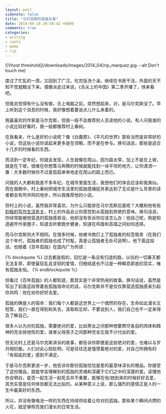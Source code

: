 ```yaml
---
layout: post
sidenote: false
title: "马尔克斯的孤独与爱"
date: 2014-04-18 20:58:42 +0800
comments: true
categories:
- writing
- rants
- memo
- rip
---
```



![Vhost threshold](/downloads/images/2014_04/rip_marquez.jpg --alt Don't touch me)

度过了忙乱的一周，又回到了广汉。吃完饭洗个澡，继续在书房干活，外面的天不知不觉就黯淡下来。偶像派走过来说，《舌尖上的中国》第二季开播了，快来看吧。

但我总觉得有什么没有做，合上电脑之前，突然想起来，对，是马尔克斯没了。早上听到这个消息的时候，我好像想着要说点儿什么来着的。

我最喜欢的作家是马尔克斯，但我一般不会推荐别人去读他的小说。有人问我谁的小说比较好看时，我一般都推荐村上春树。

在我看来，什么是好的小说呢？像《白鹿原》、《平凡的世界》那些当然是非常好的小说，但这些小说你读起来更多是在领略，而不是在参与。换句话说，那些是适合十几岁的时候看的东西。

而活到一定年纪，你就会发现，人生就像在爬山，因为路太窄，加上不是在上坡，就是在下坡，很难在你想策马奔腾的时候就能找到一块平坦的地方，让你潇洒一番：大多数时候你不过是孤孤单单地走在爬山的路上而已。

问我的人大都和我差不多年纪，在城市里面生活，我想他们的体会应该和我类似。而在我眼中，村上春树把城市生活里的孤独感捕捉并表达到了无论是什么背景的读者都会有所共鸣的地步，所以我推荐他的小说。

但村上的小说，虽然我非常喜欢，为什么只能排在马尔克斯后面呢？大概和他有些[刻板的写作生活有关](http://www.xnuts.cn/marathon_cross-country-race/1886.html)，村上的作品会让你感觉到从孤独到弃绝的意味。换句话说，你经常能被他营造的孤独感吞没，他却没有告诉你应该怎么办：他自己呢，倒是知道避开作家圈子，知道去听歌跑步健身，知道在鸡蛋和高墙之间如何选择。

而马尔克斯则大不相同。在很多时候，他被书商打上了孤独者的标签贩卖（在我们这个年代，孤独者的孤独也成了时髦，真是让孤独者无处可逃啊）。他下面这段话，也随着《百年孤独》在国内广为传颂：

{% blockquote %}
过去都是假的，回忆是一条没有归途的路，以往的一切春天都无法复原，即使最狂乱且坚韧的爱情，归根结底也不过是一种瞬息即逝的现实，唯有孤独永恒。
{% endblockquote %}

但看过《百年孤独》的人都知道，那其实是个非常热闹的故事。换句话说，虽然是写出了前面这段带着些孤独宿命论的话，马尔克斯并不是仅仅靠营造孤独感来引起你共鸣：他在劝你好好去爱。

孤独的确是人的宿命：我们每个人都是这世界上一个偶然的存在，生命如此漫长又短暂，我们一直在得到和失去，汲取和忘却，不要说别人，我们自己也不一定来得及了解自己。

很多人以为对抗孤独，需要绝对的爱，比如男女之间那种想要燃尽各自的肉体和精神的完全排他性的爱，或者父母孩子之间那种完全忘我不计付出的爱。

但无论村上还是马尔克斯讲诉的故事，都告诉你即便是这些绝对的爱，也难以与岁月相抗衡。人们对此心知肚明，可是往往还是憧憬着绝对的爱，对自己所拥有的「有瑕疵的爱」感到不满足。

于是马尔克斯更进一步，他告诉你那份孤独恰恰是爱的最意味深长的赠品。你接受了这份赠品，就能学会理解别的孤独的灵魂和深藏于它们之中的深邃的爱。读懂他你会明白，是否一起生活一起死去并不重要，能够在他/她到来的时候好好去爱，其充实感是任何体验都无法比拟的。从某种意义上说，那么强烈的感情正是人的一生中最美好的东西。

所以，并没有像电池一样的东西在持续供给着让你对抗孤独。那些某个瞬间点燃的火花，就足够照亮我们漫长的日常生活。
